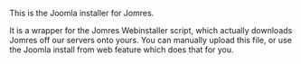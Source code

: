 This is the Joomla installer for Jomres. 

It is a wrapper for the Jomres Webinstaller script, which actually downloads Jomres off our servers onto yours. You can manually upload this file, or use the Joomla install from web feature which does that for you.
